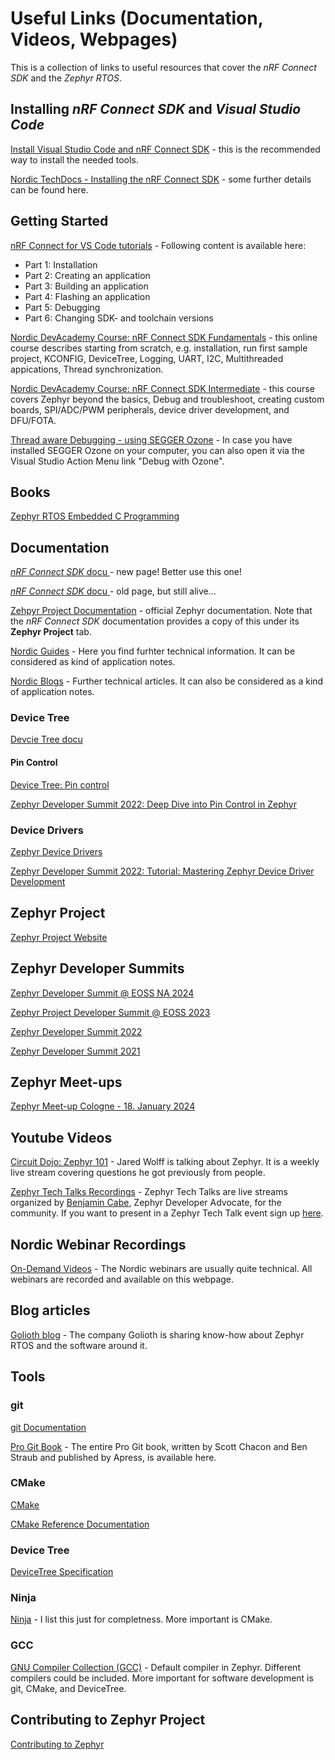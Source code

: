 # Useful Links (Documentation, Videos, Webpages)

This is a collection of links to useful resources that cover the _nRF Connect SDK_ and the _Zephyr RTOS_. 

## Installing _nRF Connect SDK_ and _Visual Studio Code_

[Install Visual Studio Code and nRF Connect SDK](https://www.youtube.com/watch?v=EAJdOqsL9m8&list=PLx_tBuQ_KSqEt7NK-H7Lu78lT2OijwIMl&index=1&pp=iAQB) - this is the recommended way to install the needed tools. 

[Nordic TechDocs - Installing the nRF Connect SDK](https://docs.nordicsemi.com/bundle/ncs-latest/page/nrf/installation.html) - some further details can be found here.


## Getting Started

[nRF Connect for VS Code tutorials](https://www.youtube.com/playlist?list=PLx_tBuQ_KSqEt7NK-H7Lu78lT2OijwIMl) - Following content is available here:
- Part 1: Installation
- Part 2: Creating an application
- Part 3: Building an application
- Part 4: Flashing an application
- Part 5: Debugging
- Part 6: Changing SDK- and toolchain versions

[Nordic DevAcademy Course:  nRF Connect SDK Fundamentals](https://academy.nordicsemi.com/courses/nrf-connect-sdk-fundamentals/) - this online course describes starting from scratch, e.g. installation, run first sample project, KCONFIG, DeviceTree, Logging, UART, I2C, Multithreaded appications, Thread synchronization.

[Nordic DevAcademy Course:  nRF Connect SDK Intermediate](https://academy.nordicsemi.com/courses/nrf-connect-sdk-intermediate/) - this course covers Zephyr beyond the basics, Debug and troubleshoot, creating custom boards, SPI/ADC/PWM peripherals, device driver development, and DFU/FOTA. 

[Thread aware Debugging - using SEGGER Ozone](https://devzone.nordicsemi.com/nordic/nordic-blog/b/blog/posts/thread-aware-debugging-with-nrf-connect-sdk) - In case you have installed SEGGER Ozone on your computer, you can also open it via the Visual Studio Action Menu link "Debug with Ozone". 


## Books

[Zephyr RTOS Embedded C Programming](https://link.springer.com/book/10.1007/979-8-8688-0107-5) 


## Documentation

[_nRF Connect SDK_ docu ](https://docs.nordicsemi.com/bundle/ncs-latest/page/nrf/index.html) - new page! Better use this one!

[_nRF Connect SDK_ docu ](https://developer.nordicsemi.com/nRF_Connect_SDK/doc/latest/nrf/index.html) - old page, but still alive...

[Zehpyr Project Documentation](https://docs.zephyrproject.org/latest/index.html) - official Zephyr documentation. Note that the _nRF Connect SDK_ documentation provides a copy of this under its __Zephyr Project__ tab.

[Nordic Guides](https://devzone.nordicsemi.com/guides/) - Here you find furhter technical information. It can be considered as kind of application notes. 

[Nordic Blogs](https://devzone.nordicsemi.com/nordic/nordic-blog/b/blog) - Further technical articles. It can also be considered as a kind of application notes.


### Device Tree

[Devcie Tree docu](https://developer.nordicsemi.com/nRF_Connect_SDK/doc/latest/zephyr/build/dts/index.html)


#### Pin Control

[Device Tree: Pin control](https://developer.nordicsemi.com/nRF_Connect_SDK/doc/latest/zephyr/hardware/pinctrl/index.html)

[Zephyr Developer Summit 2022: Deep Dive into Pin Control in Zephyr](https://www.youtube.com/watch?v=bcTekbGN-Pk)


### Device Drivers

[Zephyr Device Drivers](https://developer.nordicsemi.com/nRF_Connect_SDK/doc/latest/zephyr/kernel/drivers/index.html)

[Zephyr Developer Summit 2022: Tutorial: Mastering Zephyr Device Driver Development](https://www.youtube.com/watch?v=o-f2qCd2AXo)


## Zephyr Project

[Zephyr Project Website](https://www.zephyrproject.org/)


## Zephyr Developer Summits

[Zephyr Developer Summit @ EOSS NA 2024](https://www.youtube.com/playlist?list=PLzRQULb6-ipHnRUuy2UJpqZjTM9FPWtWx)

[Zephyr Project Developer Summit @ EOSS 2023](https://www.youtube.com/watch?v=v6kUPnKs4TU&list=PLbzoR-pLrL6rQLZttVSF_DwzncObtwyM3)

[Zephyr Developer Summit 2022](https://www.youtube.com/playlist?list=PLzRQULb6-ipFDwFONbHu-Qb305hJR7ICe)

[Zephyr Developer Summit 2021](https://www.youtube.com/playlist?list=PLzRQULb6-ipG39tVb-DEkIoSS5wQlbK6i)


## Zephyr Meet-ups

[Zephyr Meet-up Cologne - 18. January 2024](https://www.youtube.com/playlist?list=PLzRQULb6-ipHwJMH35w-P1UIpJ4d07Taj)


## Youtube Videos 

[Circuit Dojo: Zephyr 101](https://www.youtube.com/c/circuitdojo) - Jared Wolff is talking about Zephyr. It is a weekly live stream covering questions he got previously from people. 

[Zephyr Tech Talks Recordings](https://www.youtube.com/playlist?app=desktop&list=PLzRQULb6-ipGs9pwW1NusNO39FYeH7UND&si=CTU9sbV0-XfKJEIY) - Zephyr Tech Talks are live streams organized by [Benjamin Cabe](https://www.linkedin.com/in/benjamincabe/), Zephyr Developer Advocate, for the community. If you want to present in a Zephyr Tech Talk event sign up [here](https://docs.google.com/forms/d/e/1FAIpQLSfWAQ1faaOyFR4dvrbZuyrairjl_yHHQ93gZX8KbxCE4gPQvQ/viewform?pli=1). 


## Nordic Webinar Recordings

[On-Demand Videos](https://webinars.nordicsemi.com/on-demand) - The Nordic webinars are usually quite technical. All webinars are recorded and available on this webpage. 


## Blog articles

[Golioth blog](https://blog.golioth.io/) - The company Golioth is sharing know-how about Zephyr RTOS and the software around it. 


## Tools

### git

[git Documentation](https://git-scm.com/doc)

[Pro Git Book](https://git-scm.com/book/en/v2) - The entire Pro Git book, written by Scott Chacon and Ben Straub and published by Apress, is available here. 

### CMake

[CMake](https://cmake.org/)  

[CMake Reference Documentation](https://cmake.org/cmake/help/latest/)

### Device Tree

[DeviceTree Specification](https://www.devicetree.org/)

### Ninja

[Ninja](https://ninja-build.org/) - I list this just for completness. More important is CMake.

### GCC

[GNU Compiler Collection (GCC)](https://gcc.gnu.org/) - Default compiler in Zephyr. Different compilers could be included. More important for software development is git, CMake, and DeviceTree. 

## Contributing to Zephyr Project

[Contributing to Zephyr](https://docs.zephyrproject.org/latest/contribute/index.html)
